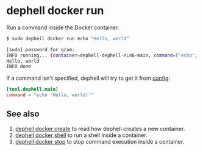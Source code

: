 # dephell docker run

Run a command inside the Docker container.

```bash
$ sudo dephell docker run echo "Hello, world"

[sudo] password for gram:
INFO running... (container=dephell-dephell-nLn6-main, command=['echo', 'Hello, world'])
Hello, world
INFO done
```

If a command isn't specified, dephell will try to get it from [config](config):

```toml
[tool.dephell.main]
command = "echo 'Hello, world!'"
```

## See also

1. [dephell docker create](cmd-docker-create) to read how dephell creates a new container.
1. [dephell docker shell](cmd-docker-shell) to run a shell inside a container.
1. [dephell docker stop](cmd-docker-stop) to stop command execution inside a container.
